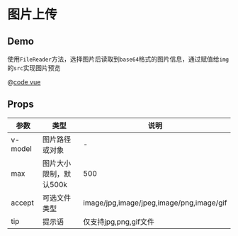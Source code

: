 # 图片上传

## Demo

使用`FileReader`方法，选择图片后读取到`base64`格式的图片信息，通过赋值给`img`的`src`实现图片预览

<ClientOnly>
  <uploadImg v-model="imgurl"></uploadImg>
</ClientOnly>

<script>
  export default {
    data () {
      return {
        imgurl: 'https://v2.vuepress.vuejs.org/images/hero.png'
      }
    }
  }
</script>

@[code vue](@src/components/uploadImg/demo.vue)

## Props

|参数|类型|说明|
|---|---|---|
|v-model|图片路径或对象|-|
|max|图片大小限制，默认500k|500|
|accept|可选文件类型|image/jpg,image/jpeg,image/png,image/gif|
|tip|提示语|仅支持jpg,png,gif文件|
